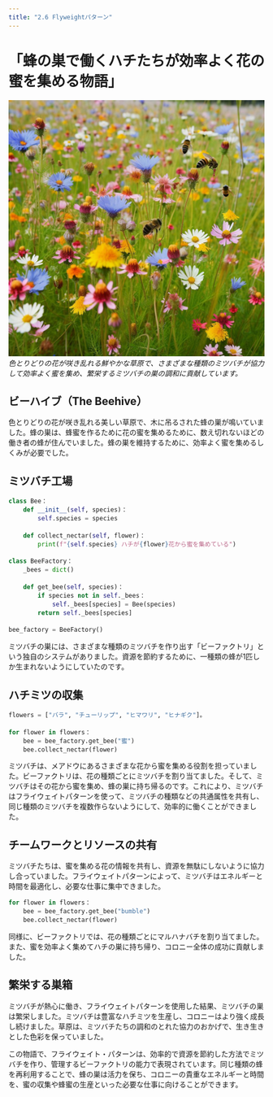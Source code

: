 ```yaml
---
title: "2.6 Flyweightパターン"
---
```


# 「蜂の巣で働くハチたちが効率よく花の蜜を集める物語」

![](/images/20230327_gof/A_vibrant_meadow_filled_with_colorful_flowers_as_bees_of.jpg)
*色とりどりの花が咲き乱れる鮮やかな草原で、さまざまな種類のミツバチが協力して効率よく蜜を集め、繁栄するミツバチの巣の調和に貢献しています。*

## ビーハイブ（The Beehive）

色とりどりの花が咲き乱れる美しい草原で、木に吊るされた蜂の巣が鳴いていました。蜂の巣は、蜂蜜を作るために花の蜜を集めるために、数え切れないほどの働き者の蜂が住んでいました。蜂の巣を維持するために、効率よく蜜を集めるしくみが必要でした。

## ミツバチ工場

```python
class Bee：
    def __init__(self, species)：
        self.species = species

    def collect_nectar(self, flower)：
        print(f"{self.species} ハチが{flower}花から蜜を集めている")

class BeeFactory：
    _bees = dict()

    def get_bee(self, species)：
        if species not in self._bees：
            self._bees[species] = Bee(species)
        return self._bees[species]

bee_factory = BeeFactory()
```

ミツバチの巣には、さまざまな種類のミツバチを作り出す「ビーファクトリ」という独自のシステムがありました。資源を節約するために、一種類の蜂が1匹しか生まれないようにしていたのです。

## ハチミツの収集

```python
flowers = ["バラ", "チューリップ", "ヒマワリ", "ヒナギク"]。

for flower in flowers：
    bee = bee_factory.get_bee("蜜")
    bee.collect_nectar(flower)
```


ミツバチは、メアドウにあるさまざまな花から蜜を集める役割を担っていました。ビーファクトリは、花の種類ごとにミツバチを割り当てました。そして、ミツバチはその花から蜜を集め、蜂の巣に持ち帰るのです。これにより、ミツバチはフライウェイトパターンを使って、ミツバチの種類などの共通属性を共有し、同じ種類のミツバチを複数作らないようにして、効率的に働くことができました。

## チームワークとリソースの共有

ミツバチたちは、蜜を集める花の情報を共有し、資源を無駄にしないように協力し合っていました。フライウェイトパターンによって、ミツバチはエネルギーと時間を最適化し、必要な仕事に集中できました。

```python
for flower in flowers：
    bee = bee_factory.get_bee("bumble")
    bee.collect_nectar(flower)
```

同様に、ビーファクトリでは、花の種類ごとにマルハナバチを割り当てました。また、蜜を効率よく集めてハチの巣に持ち帰り、コロニー全体の成功に貢献しました。

## 繁栄する巣箱

ミツバチが熱心に働き、フライウェイトパターンを使用した結果、ミツバチの巣は繁栄しました。ミツバチは豊富なハチミツを生産し、コロニーはより強く成長し続けました。草原は、ミツバチたちの調和のとれた協力のおかげで、生き生きとした色彩を保っていました。

この物語で、フライウェイト・パターンは、効率的で資源を節約した方法でミツバチを作り、管理するビーファクトリの能力で表現されています。同じ種類の蜂を再利用することで、蜂の巣は活力を保ち、コロニーの貴重なエネルギーと時間を、蜜の収集や蜂蜜の生産といった必要な仕事に向けることができます。